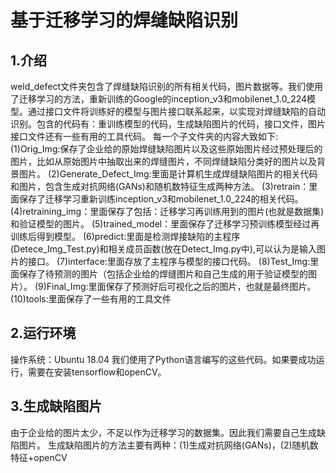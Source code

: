 # 基于迁移学习的焊缝缺陷识别

## 1.介绍

weld_defect文件夹包含了焊缝缺陷识别的所有相关代码，图片数据等。我们使用了迁移学习的方法，重新训练的Google的inception_v3和mobilenet_1.0_224模型。通过接口文件将训练好的模型与图片接口联系起来，以实现对焊缝缺陷的自动识别。包含的代码有：重训练模型的代码，生成缺陷图片的代码，接口文件，图片接口文件还有一些有用的工具代码。
每一个子文件夹的内容大致如下:<br>
(1)Orig_Img:保存了企业给的原始焊缝缺陷图片以及这些原始图片经过预处理后的图片，比如从原始图片中抽取出来的焊缝图片，不同焊缝缺陷分类好的图片以及背景图片。
(2)Generate_Defect_Img:里面是计算机生成焊缝缺陷图片的相关代码和图片，包含生成对抗网络(GANs)和随机数特征生成两种方法。
(3)retrain：里面保存了迁移学习重新训练inception_v3和mobilenet_1.0_224的相关代码。
(4)retraining_img：里面保存了包括：迁移学习再训练用到的图片(也就是数据集)和验证模型的图片。
(5)trained_model：里面保存了迁移学习预训练模型经过再训练后得到模型。
(6)predict:里面是检测焊接缺陷的主程序(Detece_Img_Test.py)和相关成员函数(放在Detect_Img.py中),可以认为是输入图片的接口。
(7)interface:里面存放了主程序与模型的接口代码。
(8)Test_Img:里面保存了待预测的图片（包括企业给的焊缝图片和自己生成的用于验证模型的图片）。
(9)Final_Img:里面保存了预测好后可视化之后的图片，也就是最终图片。
(10)tools:里面保存了一些有用的工具文件


## 2.运行环境

操作系统：Ubuntu 18.04
我们使用了Python语言编写的这些代码。如果要成功运行，需要在安装tensorflow和openCV。


## 3.生成缺陷图片

由于企业给的图片太少，不足以作为迁移学习的数据集。因此我们需要自己生成缺陷图片。
生成缺陷图片的方法主要有两种：(1)生成对抗网络(GANs)，(2)随机数特征+openCV
